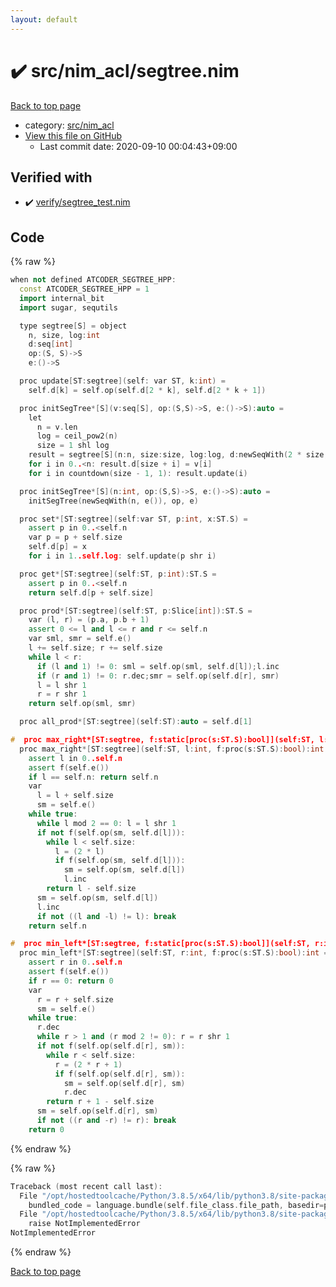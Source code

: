 ```yaml
---
layout: default
---
```


<!-- mathjax config similar to math.stackexchange -->
<script type="text/javascript" async
  src="https://cdnjs.cloudflare.com/ajax/libs/mathjax/2.7.5/MathJax.js?config=TeX-MML-AM_CHTML">
</script>
<script type="text/x-mathjax-config">
  MathJax.Hub.Config({
    TeX: { equationNumbers: { autoNumber: "AMS" }},
    tex2jax: {
      inlineMath: [ ['$','$'] ],
      processEscapes: true
    },
    "HTML-CSS": { matchFontHeight: false },
    displayAlign: "left",
    displayIndent: "2em"
  });
</script>

<script type="text/javascript" src="https://cdnjs.cloudflare.com/ajax/libs/jquery/3.4.1/jquery.min.js"></script>
<script src="https://cdn.jsdelivr.net/npm/jquery-balloon-js@1.1.2/jquery.balloon.min.js" integrity="sha256-ZEYs9VrgAeNuPvs15E39OsyOJaIkXEEt10fzxJ20+2I=" crossorigin="anonymous"></script>
<script type="text/javascript" src="../../../assets/js/copy-button.js"></script>
<link rel="stylesheet" href="../../../assets/css/copy-button.css" />


# :heavy_check_mark: src/nim_acl/segtree.nim

<a href="../../../index.html">Back to top page</a>

* category: <a href="../../../index.html#9445bba494c2e7790206eaaedbe1a4db">src/nim_acl</a>
* <a href="{{ site.github.repository_url }}/blob/master/src/nim_acl/segtree.nim">View this file on GitHub</a>
    - Last commit date: 2020-09-10 00:04:43+09:00




## Verified with

* :heavy_check_mark: <a href="../../../verify/verify/segtree_test.nim.html">verify/segtree_test.nim</a>


## Code

<a id="unbundled"></a>
{% raw %}
```cpp
when not defined ATCODER_SEGTREE_HPP:
  const ATCODER_SEGTREE_HPP = 1
  import internal_bit
  import sugar, sequtils

  type segtree[S] = object
    n, size, log:int
    d:seq[int]
    op:(S, S)->S
    e:()->S

  proc update[ST:segtree](self: var ST, k:int) =
    self.d[k] = self.op(self.d[2 * k], self.d[2 * k + 1])

  proc initSegTree*[S](v:seq[S], op:(S,S)->S, e:()->S):auto =
    let
      n = v.len
      log = ceil_pow2(n)
      size = 1 shl log
    result = segtree[S](n:n, size:size, log:log, d:newSeqWith(2 * size, e()), op:op, e:e)
    for i in 0..<n: result.d[size + i] = v[i]
    for i in countdown(size - 1, 1): result.update(i)

  proc initSegTree*[S](n:int, op:(S,S)->S, e:()->S):auto =
    initSegTree(newSeqWith(n, e()), op, e)

  proc set*[ST:segtree](self:var ST, p:int, x:ST.S) =
    assert p in 0..<self.n
    var p = p + self.size
    self.d[p] = x
    for i in 1..self.log: self.update(p shr i)

  proc get*[ST:segtree](self:ST, p:int):ST.S =
    assert p in 0..<self.n
    return self.d[p + self.size]

  proc prod*[ST:segtree](self:ST, p:Slice[int]):ST.S =
    var (l, r) = (p.a, p.b + 1)
    assert 0 <= l and l <= r and r <= self.n
    var sml, smr = self.e()
    l += self.size; r += self.size
    while l < r:
      if (l and 1) != 0: sml = self.op(sml, self.d[l]);l.inc
      if (r and 1) != 0: r.dec;smr = self.op(self.d[r], smr)
      l = l shr 1
      r = r shr 1
    return self.op(sml, smr)

  proc all_prod*[ST:segtree](self:ST):auto = self.d[1]

#  proc max_right*[ST:segtree, f:static[proc(s:ST.S):bool]](self:ST, l:int):auto = self.max_right(l, f)
  proc max_right*[ST:segtree](self:ST, l:int, f:proc(s:ST.S):bool):int =
    assert l in 0..self.n
    assert f(self.e())
    if l == self.n: return self.n
    var
      l = l + self.size
      sm = self.e()
    while true:
      while l mod 2 == 0: l = l shr 1
      if not f(self.op(sm, self.d[l])):
        while l < self.size:
          l = (2 * l)
          if f(self.op(sm, self.d[l])):
            sm = self.op(sm, self.d[l])
            l.inc
        return l - self.size
      sm = self.op(sm, self.d[l])
      l.inc
      if not ((l and -l) != l): break
    return self.n

#  proc min_left*[ST:segtree, f:static[proc(s:ST.S):bool]](self:ST, r:int):auto = self.min_left(r, f)
  proc min_left*[ST:segtree](self:ST, r:int, f:proc(s:ST.S):bool):int =
    assert r in 0..self.n
    assert f(self.e())
    if r == 0: return 0
    var
      r = r + self.size
      sm = self.e()
    while true:
      r.dec
      while r > 1 and (r mod 2 != 0): r = r shr 1
      if not f(self.op(self.d[r], sm)):
        while r < self.size:
          r = (2 * r + 1)
          if f(self.op(self.d[r], sm)):
            sm = self.op(self.d[r], sm)
            r.dec
        return r + 1 - self.size
      sm = self.op(self.d[r], sm)
      if not ((r and -r) != r): break
    return 0

```
{% endraw %}

<a id="bundled"></a>
{% raw %}
```cpp
Traceback (most recent call last):
  File "/opt/hostedtoolcache/Python/3.8.5/x64/lib/python3.8/site-packages/onlinejudge_verify/docs.py", line 349, in write_contents
    bundled_code = language.bundle(self.file_class.file_path, basedir=pathlib.Path.cwd())
  File "/opt/hostedtoolcache/Python/3.8.5/x64/lib/python3.8/site-packages/onlinejudge_verify/languages/nim.py", line 86, in bundle
    raise NotImplementedError
NotImplementedError

```
{% endraw %}

<a href="../../../index.html">Back to top page</a>

